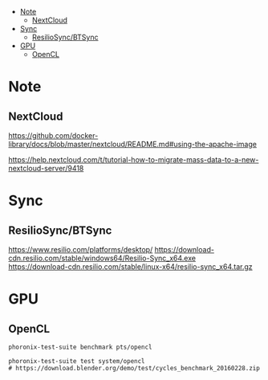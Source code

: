 <!-- TOC -->

- [Note](#note)
    - [NextCloud](#nextcloud)
- [Sync](#sync)
    - [ResilioSync/BTSync](#resiliosyncbtsync)
- [GPU](#gpu)
    - [OpenCL](#opencl)

<!-- /TOC -->

# Note
## NextCloud
https://github.com/docker-library/docs/blob/master/nextcloud/README.md#using-the-apache-image

https://help.nextcloud.com/t/tutorial-how-to-migrate-mass-data-to-a-new-nextcloud-server/9418

# Sync
## ResilioSync/BTSync
https://www.resilio.com/platforms/desktop/
https://download-cdn.resilio.com/stable/windows64/Resilio-Sync_x64.exe  
https://download-cdn.resilio.com/stable/linux-x64/resilio-sync_x64.tar.gz  

# GPU
## OpenCL
    phoronix-test-suite benchmark pts/opencl

    phoronix-test-suite test system/opencl
    # https://download.blender.org/demo/test/cycles_benchmark_20160228.zip